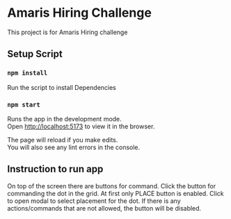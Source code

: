 # Amaris Hiring Challenge
This project is for Amaris Hiring challenge

## Setup Script
### `npm install`

Run the script to install Dependencies

### `npm start`

Runs the app in the development mode.\
Open [http://localhost:5173](http://localhost:5173) to view it in the browser.

The page will reload if you make edits.\
You will also see any lint errors in the console.


## Instruction to run app

On top of the screen there are buttons for command. Click the button for commanding the dot in the grid.
At first only PLACE button is enabled. Click to open modal to select placement for the dot.
If there is any actions/commands that are not allowed, the button will be disabled.
